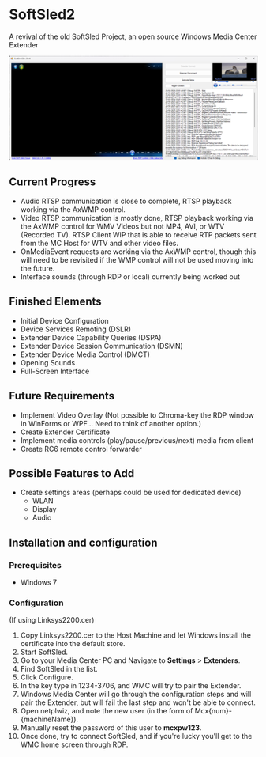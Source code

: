 # SoftSled2
A revival of the old SoftSled Project, an open source Windows Media Center Extender

![Screenshot of the Dev Shell](https://raw.githubusercontent.com/L2N6H5B3/SoftSled2/master/Screenshot_230425.png)

## Current Progress
* Audio RTSP communication is close to complete, RTSP playback working via the AxWMP control.
* Video RTSP communication is mostly done, RTSP playback working via the AxWMP control for WMV Videos but not MP4, AVI, or WTV (Recorded TV).  RTSP Client WIP that is able to receive RTP packets sent from the MC Host for WTV and other video files.
* OnMediaEvent requests are working via the AxWMP control, though this will need to be revisited if the WMP control will not be used moving into the future.
* Interface sounds (through RDP or local) currently being worked out

## Finished Elements
* Initial Device Configuration
* Device Services Remoting (DSLR)
* Extender Device Capability Queries (DSPA)
* Extender Device Session Communication (DSMN)
* Extender Device Media Control (DMCT)
* Opening Sounds
* Full-Screen Interface

## Future Requirements
* Implement Video Overlay (Not possible to Chroma-key the RDP window in WinForms or WPF... Need to think of another option.)
* Create Extender Certificate
* Implement media controls (play/pause/previous/next) media from client
* Create RC6 remote control forwarder


## Possible Features to Add
* Create settings areas (perhaps could be used for dedicated device)
    * WLAN
    * Display
    * Audio

## Installation and configuration
### Prerequisites
* Windows 7

### Configuration
(If using Linksys2200.cer)
1. Copy Linksys2200.cer to the Host Machine and let Windows install the certificate into the default store.
2. Start SoftSled.
3. Go to your Media Center PC and Navigate to **Settings** > **Extenders**.
4. Find SoftSled in the list.
5. Click Configure.
6. In the key type in 1234-3706, and WMC will try to pair the Extender.
7. Windows Media Center will go through the configuration steps and will pair the Extender, but will fail the last step and won't be able to connect.
8. Open netplwiz, and note the new user (in the form of Mcx{num}-{machineName}). 
9. Manually reset the password of this user to **mcxpw123**.
10. Once done, try to connect SoftSled, and if you're lucky you'll get to the WMC home screen through RDP.
